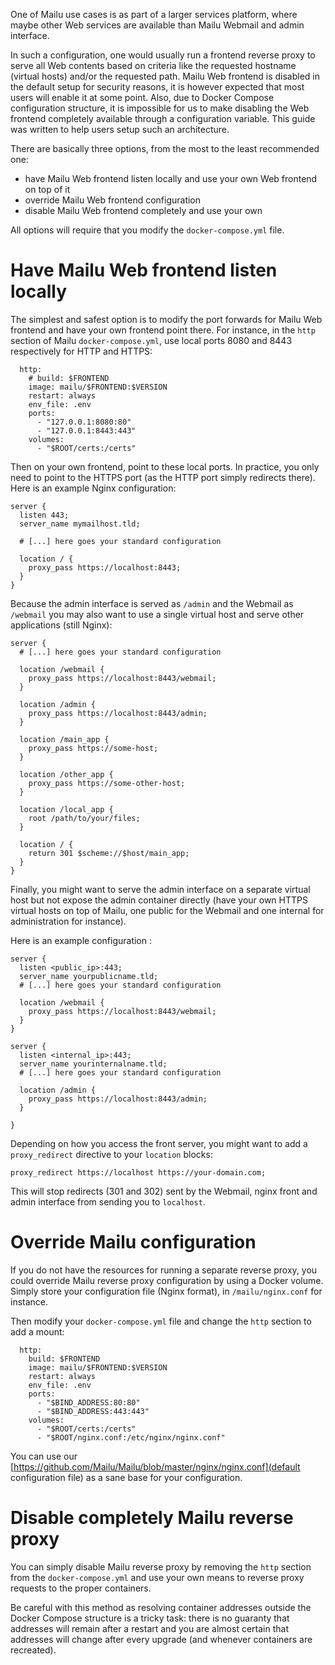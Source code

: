 One of Mailu use cases is as part of a larger services platform, where maybe other Web services are available than Mailu Webmail and admin interface.

In such a configuration, one would usually run a frontend reverse proxy to serve all Web contents based on criteria like the requested hostname (virtual hosts) and/or the requested path. Mailu Web frontend is disabled in the default setup for security reasons, it is however expected that most users will enable it at some point. Also, due to Docker Compose configuration structure, it is impossible for us to make disabling the Web frontend completely available through a configuration variable. This guide was written to help users setup such an architecture.

There are basically three options, from the most to the least recommended one:
- have Mailu Web frontend listen locally and use your own Web frontend on top of it
- override Mailu Web frontend configuration
- disable Mailu Web frontend completely and use your own

All options will require that you modify the ``docker-compose.yml`` file.

Have Mailu Web frontend listen locally
======================================

The simplest and safest option is to modify the port forwards for Mailu Web frontend and have your own frontend point there. For instance, in the ``http`` section of Mailu ``docker-compose.yml``, use local ports 8080 and 8443 respectively for HTTP and HTTPS:

```
  http:
    # build: $FRONTEND
    image: mailu/$FRONTEND:$VERSION
    restart: always
    env_file: .env
    ports:
      - "127.0.0.1:8080:80"
      - "127.0.0.1:8443:443"
    volumes:
      - "$ROOT/certs:/certs"
```

Then on your own frontend, point to these local ports. In practice, you only need to point to the HTTPS port (as the HTTP port simply redirects there). Here is an example Nginx configuration: 

```
server {
  listen 443;
  server_name mymailhost.tld;

  # [...] here goes your standard configuration

  location / {
    proxy_pass https://localhost:8443;
  }
}
```

Because the admin interface is served as ``/admin`` and the Webmail as ``/webmail`` you may also want to use a single virtual host and serve other applications (still Nginx): 

```
server {
  # [...] here goes your standard configuration

  location /webmail {
    proxy_pass https://localhost:8443/webmail;
  }

  location /admin {
    proxy_pass https://localhost:8443/admin;
  }

  location /main_app {
    proxy_pass https://some-host;
  }

  location /other_app {
    proxy_pass https://some-other-host;
  }

  location /local_app {
    root /path/to/your/files;
  }

  location / {
    return 301 $scheme://$host/main_app;
  }
}
```

Finally, you might want to serve the admin interface on a separate virtual host but not expose the admin container directly (have your own HTTPS virtual hosts on top of Mailu, one public for the Webmail and one internal for administration for instance).

Here is an example configuration : 

```
server {
  listen <public_ip>:443;
  server_name yourpublicname.tld;
  # [...] here goes your standard configuration

  location /webmail {
    proxy_pass https://localhost:8443/webmail;
  }
}

server {
  listen <internal_ip>:443;
  server_name yourinternalname.tld;
  # [...] here goes your standard configuration

  location /admin {
    proxy_pass https://localhost:8443/admin;
  }

}
```

Depending on how you access the front server, you might want to add a ``proxy_redirect`` directive to your ``location`` blocks:

```
proxy_redirect https://localhost https://your-domain.com;
```

This will stop redirects (301 and 302) sent by the Webmail, nginx front and admin interface from sending you to ``localhost``.


Override Mailu configuration
============================

If you do not have the resources for running a separate reverse proxy, you could override Mailu reverse proxy configuration by using a Docker volume. Simply store your configuration file (Nginx format), in ``/mailu/nginx.conf`` for instance.

Then modify your ``docker-compose.yml`` file and change the ``http`` section to add a mount:

```
  http:
    build: $FRONTEND
    image: mailu/$FRONTEND:$VERSION
    restart: always
    env_file: .env
    ports:
      - "$BIND_ADDRESS:80:80"
      - "$BIND_ADDRESS:443:443"
    volumes:
      - "$ROOT/certs:/certs"
      - "$ROOT/nginx.conf:/etc/nginx/nginx.conf"
```

You can use our [https://github.com/Mailu/Mailu/blob/master/nginx/nginx.conf](default configuration file) as a sane base for your configuration.

Disable completely Mailu reverse proxy
======================================

You can simply disable Mailu reverse proxy by removing the ``http`` section from the ``docker-compose.yml`` and use your own means to reverse proxy requests to the proper containers.

Be careful with this method as resolving container addresses outside the Docker Compose structure is a tricky task: there is no guaranty that addresses will remain after a restart and you are almost certain that addresses will change after every upgrade (and whenever containers are recreated).